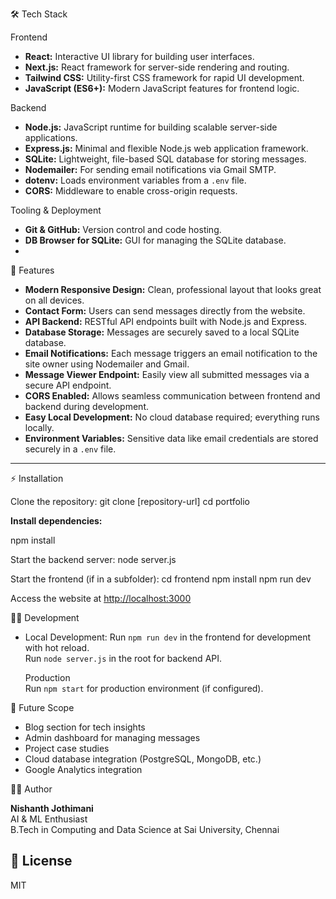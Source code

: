 


 🛠️ Tech Stack

 Frontend
- **React:** Interactive UI library for building user interfaces.
- **Next.js:** React framework for server-side rendering and routing.
- **Tailwind CSS:** Utility-first CSS framework for rapid UI development.
- **JavaScript (ES6+):** Modern JavaScript features for frontend logic.

 Backend
- **Node.js:** JavaScript runtime for building scalable server-side applications.
- **Express.js:** Minimal and flexible Node.js web application framework.
- **SQLite:** Lightweight, file-based SQL database for storing messages.
- **Nodemailer:** For sending email notifications via Gmail SMTP.
- **dotenv:** Loads environment variables from a `.env` file.
- **CORS:** Middleware to enable cross-origin requests.

Tooling & Deployment
- **Git & GitHub:** Version control and code hosting.
- **DB Browser for SQLite:** GUI for managing the SQLite database.
-


🚀 Features

- **Modern Responsive Design:** Clean, professional layout that looks great on all devices.
- **Contact Form:** Users can send messages directly from the website.
- **API Backend:** RESTful API endpoints built with Node.js and Express.
- **Database Storage:** Messages are securely saved to a local SQLite database.
- **Email Notifications:** Each message triggers an email notification to the site owner using Nodemailer and Gmail.
- **Message Viewer Endpoint:** Easily view all submitted messages via a secure API endpoint.
- **CORS Enabled:** Allows seamless communication between frontend and backend during development.
- **Easy Local Development:** No cloud database required; everything runs locally.
- **Environment Variables:** Sensitive data like email credentials are stored securely in a `.env` file.

---

⚡ Installation

Clone the repository:
git clone [repository-url]
cd portfolio


**Install dependencies:**

npm install

Start the backend server:
node server.js


Start the frontend (if in a subfolder):
cd frontend
npm install
npm run dev


Access the website at [http://localhost:3000](http://localhost:3000)

 👨‍💻 Development

- Local Development: 
  Run `npm run dev` in the frontend for development with hot reload.  
  Run `node server.js` in the root for backend API.

  Production  
  Run `npm start` for production environment (if configured).


 🌱 Future Scope

- Blog section for tech insights
- Admin dashboard for managing messages
- Project case studies
- Cloud database integration (PostgreSQL, MongoDB, etc.)
- Google Analytics integration



 🙋‍♂️ Author

**Nishanth Jothimani**  
AI & ML Enthusiast  
B.Tech in Computing and Data Science at Sai University, Chennai


## 📄 License

MIT


